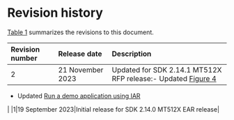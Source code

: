 # Revision history 

[Table 1](#table_revisionhistory) summarizes the revisions to this document.

|Revision number|Release date|Description|
|:--------------|:-----------|:----------|
|2|21 November 2023|Updated for SDK 2.14.1 MT512X RFP release:-   Updated [Figure 4](ide_build_an_example_application.md#FIG_SELECTHELLOWORLDCASE)
-   Updated [Run a demo application using IAR](run_a_demo_application_using_iar.md)

|
|1|19 September 2023|Initial release for SDK 2.14.0 MT512X EAR release|

